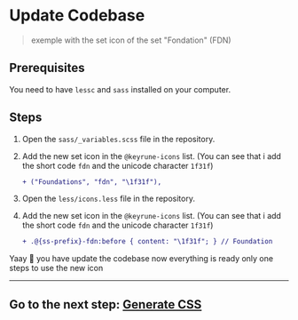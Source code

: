 # Update Codebase

> exemple with the set icon of the set "Fondation" (FDN)

## Prerequisites

You need to have `lessc` and `sass` installed on your computer.

## Steps

1. Open the `sass/_variables.scss` file in the repository.
2. Add the new set icon in the `@keyrune-icons` list. (You can see that i add the short code `fdn` and the unicode character `1f31f`)
    ```diff
    + ("Foundations", "fdn", "\1f31f"),
    ```

3. Open the `less/icons.less` file in the repository.
4. Add the new set icon in the `@keyrune-icons` list. (You can see that i add the short code `fdn` and the unicode character `1f31f`)
    ```diff
    + .@{ss-prefix}-fdn:before { content: "\1f31f"; } // Foundation
    ```

Yaay 🎉 you have update the codebase now everything is ready only one steps to use the new icon

---
**Go to the next step: [Generate CSS](./GenerateCss.md)**
---
